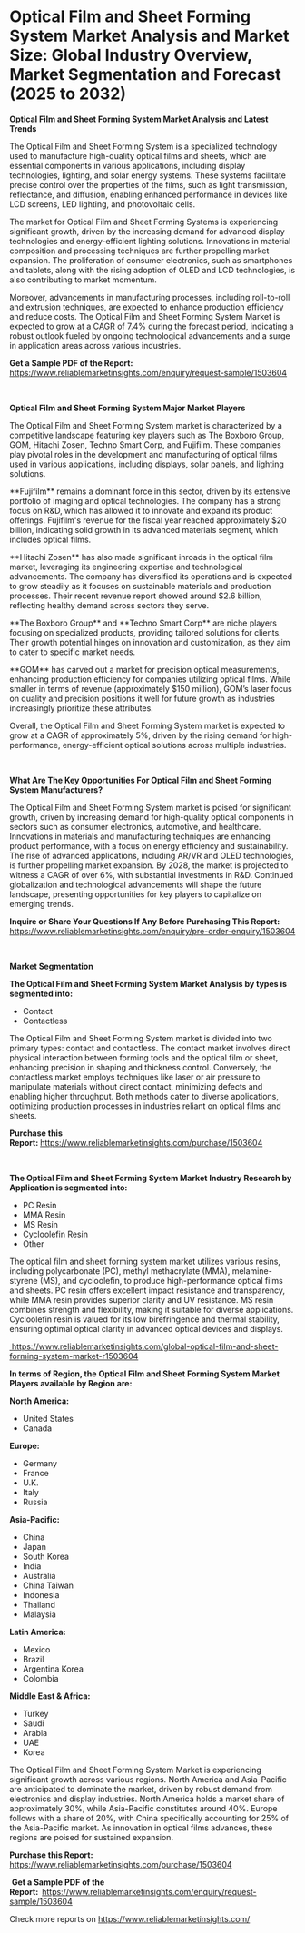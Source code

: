 <p><h1>Optical Film and Sheet Forming System Market Analysis and Market Size: Global Industry Overview, Market Segmentation and Forecast (2025 to 2032)</h1></p><p><strong>Optical Film and Sheet Forming System Market Analysis and Latest Trends</strong></p>
<p><p>The Optical Film and Sheet Forming System is a specialized technology used to manufacture high-quality optical films and sheets, which are essential components in various applications, including display technologies, lighting, and solar energy systems. These systems facilitate precise control over the properties of the films, such as light transmission, reflectance, and diffusion, enabling enhanced performance in devices like LCD screens, LED lighting, and photovoltaic cells.</p><p>The market for Optical Film and Sheet Forming Systems is experiencing significant growth, driven by the increasing demand for advanced display technologies and energy-efficient lighting solutions. Innovations in material composition and processing techniques are further propelling market expansion. The proliferation of consumer electronics, such as smartphones and tablets, along with the rising adoption of OLED and LCD technologies, is also contributing to market momentum.</p><p>Moreover, advancements in manufacturing processes, including roll-to-roll and extrusion techniques, are expected to enhance production efficiency and reduce costs. The Optical Film and Sheet Forming System Market is expected to grow at a CAGR of 7.4% during the forecast period, indicating a robust outlook fueled by ongoing technological advancements and a surge in application areas across various industries.</p></p>
<p><strong>Get a Sample PDF of the Report:&nbsp;</strong> <a href="https://www.reliablemarketinsights.com/enquiry/request-sample/1503604?utm_campaign=2888&utm_medium=2&utm_source=Github&utm_content=ia&utm_term=23032025&utm_id=optical-film-and-sheet-forming-system">https://www.reliablemarketinsights.com/enquiry/request-sample/1503604</a></p>
<p>&nbsp;</p>
<p><strong>Optical Film and Sheet Forming System Major Market Players</strong></p>
<p><p>The Optical Film and Sheet Forming System market is characterized by a competitive landscape featuring key players such as The Boxboro Group, GOM, Hitachi Zosen, Techno Smart Corp, and Fujifilm. These companies play pivotal roles in the development and manufacturing of optical films used in various applications, including displays, solar panels, and lighting solutions.</p><p>**Fujifilm** remains a dominant force in this sector, driven by its extensive portfolio of imaging and optical technologies. The company has a strong focus on R&D, which has allowed it to innovate and expand its product offerings. Fujifilm's revenue for the fiscal year reached approximately $20 billion, indicating solid growth in its advanced materials segment, which includes optical films.</p><p>**Hitachi Zosen** has also made significant inroads in the optical film market, leveraging its engineering expertise and technological advancements. The company has diversified its operations and is expected to grow steadily as it focuses on sustainable materials and production processes. Their recent revenue report showed around $2.6 billion, reflecting healthy demand across sectors they serve.</p><p>**The Boxboro Group** and **Techno Smart Corp** are niche players focusing on specialized products, providing tailored solutions for clients. Their growth potential hinges on innovation and customization, as they aim to cater to specific market needs. </p><p>**GOM** has carved out a market for precision optical measurements, enhancing production efficiency for companies utilizing optical films. While smaller in terms of revenue (approximately $150 million), GOM’s laser focus on quality and precision positions it well for future growth as industries increasingly prioritize these attributes.</p><p>Overall, the Optical Film and Sheet Forming System market is expected to grow at a CAGR of approximately 5%, driven by the rising demand for high-performance, energy-efficient optical solutions across multiple industries.</p></p>
<p>&nbsp;</p>
<p><strong>What Are The Key Opportunities For Optical Film and Sheet Forming System Manufacturers?</strong></p>
<p><p>The Optical Film and Sheet Forming System market is poised for significant growth, driven by increasing demand for high-quality optical components in sectors such as consumer electronics, automotive, and healthcare. Innovations in materials and manufacturing techniques are enhancing product performance, with a focus on energy efficiency and sustainability. The rise of advanced applications, including AR/VR and OLED technologies, is further propelling market expansion. By 2028, the market is projected to witness a CAGR of over 6%, with substantial investments in R&D. Continued globalization and technological advancements will shape the future landscape, presenting opportunities for key players to capitalize on emerging trends.</p></p>
<p><strong>Inquire or Share Your Questions If Any Before Purchasing This Report:</strong> <a href="https://www.reliablemarketinsights.com/enquiry/pre-order-enquiry/1503604?utm_campaign=2888&utm_medium=2&utm_source=Github&utm_content=ia&utm_term=23032025&utm_id=optical-film-and-sheet-forming-system">https://www.reliablemarketinsights.com/enquiry/pre-order-enquiry/1503604</a></p>
<p>&nbsp;</p>
<p><strong>Market Segmentation</strong></p>
<p><strong>The Optical Film and Sheet Forming System Market Analysis by types is segmented into:</strong></p>
<p><ul><li>Contact</li><li>Contactless</li></ul></p>
<p><p>The Optical Film and Sheet Forming System market is divided into two primary types: contact and contactless. The contact market involves direct physical interaction between forming tools and the optical film or sheet, enhancing precision in shaping and thickness control. Conversely, the contactless market employs techniques like laser or air pressure to manipulate materials without direct contact, minimizing defects and enabling higher throughput. Both methods cater to diverse applications, optimizing production processes in industries reliant on optical films and sheets.</p></p>
<p><strong>Purchase this Report:&nbsp;</strong><a href="https://www.reliablemarketinsights.com/purchase/1503604?utm_campaign=2888&utm_medium=2&utm_source=Github&utm_content=ia&utm_term=23032025&utm_id=optical-film-and-sheet-forming-system">https://www.reliablemarketinsights.com/purchase/1503604</a></p>
<p>&nbsp;</p>
<p><strong>The Optical Film and Sheet Forming System Market Industry Research by Application is segmented into:</strong></p>
<p><ul><li>PC Resin</li><li>MMA Resin</li><li>MS Resin</li><li>Cycloolefin Resin</li><li>Other</li></ul></p>
<p><p>The optical film and sheet forming system market utilizes various resins, including polycarbonate (PC), methyl methacrylate (MMA), melamine-styrene (MS), and cycloolefin, to produce high-performance optical films and sheets. PC resin offers excellent impact resistance and transparency, while MMA resin provides superior clarity and UV resistance. MS resin combines strength and flexibility, making it suitable for diverse applications. Cycloolefin resin is valued for its low birefringence and thermal stability, ensuring optimal optical clarity in advanced optical devices and displays.</p></p>
<p><a href="https://www.reliablemarketinsights.com/global-optical-film-and-sheet-forming-system-market-r1503604?utm_campaign=2888&utm_medium=2&utm_source=Github&utm_content=ia&utm_term=23032025&utm_id=optical-film-and-sheet-forming-system">&nbsp;https://www.reliablemarketinsights.com/global-optical-film-and-sheet-forming-system-market-r1503604</a></p>
<p><strong>In terms of Region, the Optical Film and Sheet Forming System Market Players available by Region are:</strong></p>
<p>
    <p> <strong> North America: </strong>
        <ul>
            <li>United States</li>
            <li>Canada</li>
        </ul>
        </p> 
    <p> <strong> Europe: </strong>
        <ul>
            <li>Germany</li>
            <li>France</li>
            <li>U.K.</li>
            <li>Italy</li>
            <li>Russia</li>
        </ul>
        </p> 
    <p> <strong> Asia-Pacific: </strong>
        <ul>
            <li>China</li>
            <li>Japan</li>
            <li>South Korea</li>
            <li>India</li>
            <li>Australia</li>
            <li>China Taiwan</li>
            <li>Indonesia</li>
            <li>Thailand</li>
            <li>Malaysia</li>
        </ul>
        </p> 
    <p> <strong> Latin America: </strong>
        <ul>
            <li>Mexico</li>
            <li>Brazil</li>
            <li>Argentina Korea</li>
            <li>Colombia</li>
        </ul>
        </p> 
    <p> <strong> Middle East & Africa: </strong>
        <ul>
            <li>Turkey</li>
            <li>Saudi</li>
            <li>Arabia</li>
            <li>UAE</li>
            <li>Korea</li>
        </ul>
    </p>
    </p>
<p><p>The Optical Film and Sheet Forming System Market is experiencing significant growth across various regions. North America and Asia-Pacific are anticipated to dominate the market, driven by robust demand from electronics and display industries. North America holds a market share of approximately 30%, while Asia-Pacific constitutes around 40%. Europe follows with a share of 20%, with China specifically accounting for 25% of the Asia-Pacific market. As innovation in optical films advances, these regions are poised for sustained expansion.</p></p>
<p><strong>Purchase this Report: </strong><a href="https://www.reliablemarketinsights.com/purchase/1503604?utm_campaign=2888&utm_medium=2&utm_source=Github&utm_content=ia&utm_term=23032025&utm_id=optical-film-and-sheet-forming-system">https://www.reliablemarketinsights.com/purchase/1503604</a></p>
<p>&nbsp;<strong>Get a Sample PDF of the Report:&nbsp;&nbsp;</strong><a href="https://www.reliablemarketinsights.com/enquiry/request-sample/1503604?utm_campaign=2888&utm_medium=2&utm_source=Github&utm_content=ia&utm_term=23032025&utm_id=optical-film-and-sheet-forming-system">https://www.reliablemarketinsights.com/enquiry/request-sample/1503604</a></p>
<p><strong></strong></p>
<p>Check more reports on <a href="https://www.reliablemarketinsights.com/?utm_campaign=2888&utm_medium=2&utm_source=Github&utm_content=ia&utm_term=23032025&utm_id=optical-film-and-sheet-forming-system">https://www.reliablemarketinsights.com/</a></p>